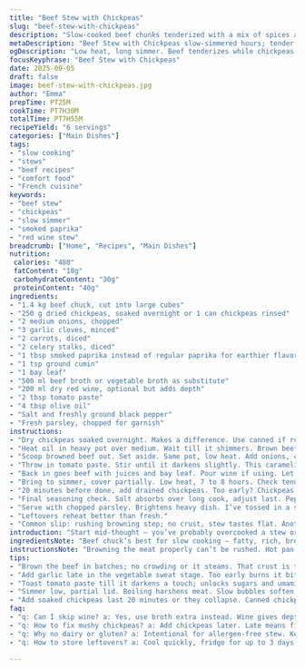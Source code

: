 ```yaml
---
title: "Beef Stew with Chickpeas"
slug: "beef-stew-with-chickpeas"
description: "Slow-cooked beef chunks tenderized with a mix of spices and simmered alongside chickpeas. The rich aroma of browned meat combined with hints of smoked paprika and fresh herbs fills the kitchen. A slow simmer brings out deep flavors, while chickpeas add a creamy texture and subtle sweetness. Adaptations include swapping chickpeas for white beans or lentils. No dairy, gluten, eggs, nuts involved. Adjust cooking based on meat tenderness; the final texture should yield easily under a fork. A rustic, hearty dish suited for slow eaters and those who appreciate layered, comforting meals."
metaDescription: "Beef Stew with Chickpeas slow-simmered hours; tender beef cubes meet earthy smoked paprika, cumin and creamy chickpeas. Rustic, hearty, layered flavors pop."
ogDescription: "Low heat, long simmer. Beef tenderizes while chickpeas soften just right. Smoked paprika edges, cumin warmth. Rustic stew with texture punch and bold aroma."
focusKeyphrase: "Beef Stew with Chickpeas"
date: 2025-09-05
draft: false
image: beef-stew-with-chickpeas.jpg
author: "Emma"
prepTime: PT25M
cookTime: PT7H30M
totalTime: PT7H55M
recipeYield: "6 servings"
categories: ["Main Dishes"]
tags:
- "slow cooking"
- "stews"
- "beef recipes"
- "comfort food"
- "French cuisine"
keywords:
- "beef stew"
- "chickpeas"
- "slow simmer"
- "smoked paprika"
- "red wine stew"
breadcrumb: ["Home", "Recipes", "Main Dishes"]
nutrition: 
 calories: "480"
 fatContent: "18g"
 carbohydrateContent: "30g"
 proteinContent: "40g"
ingredients:
- "1.4 kg beef chuck, cut into large cubes"
- "250 g dried chickpeas, soaked overnight or 1 can chickpeas rinsed"
- "2 medium onions, chopped"
- "3 garlic cloves, minced"
- "2 carrots, diced"
- "2 celery stalks, diced"
- "1 tbsp smoked paprika instead of regular paprika for earthier flavor"
- "1 tsp ground cumin"
- "1 bay leaf"
- "500 ml beef broth or vegetable broth as substitute"
- "200 ml dry red wine, optional but adds depth"
- "2 tbsp tomato paste"
- "4 tbsp olive oil"
- "Salt and freshly ground black pepper"
- "Fresh parsley, chopped for garnish"
instructions:
- "Dry chickpeas soaked overnight. Makes a difference. Use canned if rushed."
- "Heat oil in heavy pot over medium. Wait till it shimmers. Brown beef cubes in batches. No crowding or it steams, loses crust. Aim juicy browning, that crust is flavor."
- "Scoop browned beef out. Set aside. Same pot, low heat. Add onions, carrots, celery. Sweat gently. No color yet. You want soft and sweet, about 10 minutes. Garlic joins last 2 minutes to not burn."
- "Throw in tomato paste. Stir until it darkens slightly. This caramelizes sugars, packs umami. Then paprika and cumin. Smell? That punch hits now."
- "Back in goes beef with juices and bay leaf. Pour wine if using. Let it bubble off alcohol, roughly 3 minutes. Then drizzle in broth until meat’s just covered."
- "Bring to simmer, cover partially. Low heat, 7 to 8 hours. Check tenderness after 7 hours. Meat should pull apart easily with fork. If tough, keep going. Patience matters."
- "20 minutes before done, add drained chickpeas. Too early? Chickpeas collapse. Too late? They stay grainy."
- "Final seasoning check. Salt absorbs over long cook, adjust last. Pepper fresh cracked, lots of it."
- "Serve with chopped parsley. Brightens heavy dish. I’ve tossed in a squeeze lemon once for an unexpected shake of acidity — works. Or a dollop of soft boiled egg yolk if not egg sensitive. Keeps richness."
- "Leftovers reheat better than fresh."
- "Common slip: rushing browning step; no crust, stew tastes flat. Another: chickpeas undercooked or turning to mush. Timing is key."
introduction: "Start mid-thought — you’ve probably overcooked a stew or had chickpeas that never softened properly. Been there. Several attempts. The trick? Patience — not just the hours in the pot but knowing when each element goes in. Beef needs that slow coaxing to shred apart. Chickpeas, the silent partners, demand respect too. They transform from gritty to creamy, a textural surprise. Skipping the em dash — because commas punch. Forget tipsy wine if not handy; broth alone gets you far. And that heady smell, the meat’s crust mingling with the spice aroma, signals you’re almost there. No smooth flow here; cooking is messy. Learn to listen, watch colors shift. Forget strict minutes — focus on fork-tender beef, chickpeas firm but yielding. This stew? Worth every simmering second."
ingredientsNote: "Beef chuck’s best for slow cooking — fatty, rich, breaks down tenderly. If unavailable, brisket or short ribs work well, though adjust cook time if leaner. Chickpeas soaked overnight cut cook time and improve digestibility. Use canned if pressed — handy cheat, but rinse well to strip can flavors. Smoked paprika swaps for regular adds earthiness that plays nicely with cumin; trust me, I’ve tried plain paprika, lacked punch. Broth is flavor base; use homemade or high-quality boxed. Red wine’s a choice, not a must — skip or replace with more broth if you prefer less alcohol. Tomato paste, small quantity, is a secret sweetener and depth builder, not just color. Oil type flexible, olive oil preferred, but neutral oils okay. Watch salt; add cautiously early on as flavors concentrate during long simmer."
instructionsNote: "Browning the meat properly can’t be rushed. Hot pan, dry beef, batches for that deep crust. Skip it, and stew lags in flavor. The vegetable sweat step softens fibrous celery and sweetens onions — don’t toss raw veggies straight in the pot or they’ll stay tough. Garlic added late avoids bitterness. Tomato paste toasted briefly unlocks hidden sugars; don’t skip this step or stew tastes flat. Slow simmer, low and steady, is key — boiling extracts harsh flavors and toughens meat. Partial lid lets steam escape, thickening sauce naturally. Stir occasionally but gently; meat shredding if you’re rough. Chickpeas timed in last half hour — I learned the hard way adding too soon means mushy mess; too late means crunch. Final salt/pepper crucial, flavors concentrate over hours. Garnish brightens heaviness; parsley adds herbal lift. Patience and sensory awareness rule here — smell, texture, sight over timer obsession."
tips:
- "Brown the beef in batches; no crowding or it steams. That crust is the base flavor. Hot pan, dry meat. Patience here means deeper aroma and better texture. Avoid tossing meat all at once."
- "Add garlic late in the vegetable sweat stage. Too early burns it bitter. Onions, carrots, celery get soft and sweet before garlic joins. Stir gently, watch colors shift from pale to slightly golden, not brown."
- "Toast tomato paste till it darkens a touch; unlocks sugars and umami depth. Skip this, stew flattens. Follow quickly with smoked paprika and cumin powder. Aroma hits here. Smell it to time the next step."
- "Simmer low, partial lid. Boiling harshens meat. Slow bubbles soften collagen over long hours. Frequent peeks help catch tenderness. Fork test is key; meat should shred with gentle pull. If tough, more time no rush."
- "Add soaked chickpeas last 20 minutes or they collapse. Canned chickpeas rinse well, drop them late too. Too early means mush, too late stays grainy. Timing chickpeas right lifts creamy texture against beef chunks."
faq:
- "q: Can I skip wine? a: Yes, use broth extra instead. Wine gives depth; no wine means flatter but still good. Red wine helps cut beef richness but broth covers base flavors."
- "q: How to fix mushy chickpeas? a: Add chickpeas later. Late means firm bite. Early soak softens but long cook breaks down too much. Use canned? Rinse well, add last 20 min or less."
- "q: Why no dairy or gluten? a: Intentional for allergen-free stew. Keeps flavors pure and accessible. No cream or flour thickener. Thickens with reduction and natural gelatin from beef."
- "q: How to store leftovers? a: Cool quickly, fridge for up to 3 days. Reheat slow, gentle warming keeps meat tender. Freeze works too—seal airtight. Defrost in fridge, microwave cautiously to avoid toughness."

---
```

